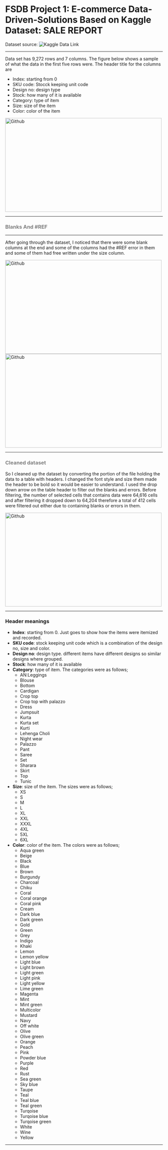 # FSDB Project 1: E-commerce Data-Driven-Solutions Based on Kaggle Dataset: SALE REPORT

Dataset source: ![Kaggle Data Link](https://www.kaggle.com/datasets/thedevastator/unlock-profits-with-e-commerce-sales-data)

---

Data set has 9,272 rows and 7 columns. The figure below shows a sample of what the data in the first five rows were. The header title for the columns are 
* Index: starting from 0
* SKU code: Stocck keeping unit code
* Design no: design type
* Stock: how many of it is available
* Category: type of item
* Size: size of the item 
* Color: color of the item

<img src="https://user-images.githubusercontent.com/74875008/232811953-5eee9841-b126-4b0e-8dfd-483bd3ff7980.png" alt="Github" width="500" height="300"/>

---


### <span style="color:grey">Blanks And #REF

--- 

After going through the dataset, I noticed that there were some blank columns at the end and some of the columns had the #REF error in them and some of them had free written under the size column.
 
<img src="https://user-images.githubusercontent.com/74875008/232816378-da266c76-25f5-400c-83cd-e402ee37e6ce.png" alt="Github" width="500" height="300"/>

<img src="https://user-images.githubusercontent.com/74875008/232816871-4d0e54eb-e7ab-4bfa-b85c-7e9332f93eaa.png" alt="Github" width="500" height="300"/>

 
---

### <span style="color:grey"> Cleaned dataset
So I cleaned up the dataset by converting the portion of the file holding the data to a table with headers. I changed the font style and size them made the header to be bold so it would be easier to understand. I used the drop down arrow on the table header to filter out the blanks and errors. Before filtering, the number of selected cells that contains data were 64,616 cells and after filtering it dropped down to 64,204 therefore a total of 412 cells were filtered out either due to containing blanks or errors in them.
 
<img src="https://user-images.githubusercontent.com/74875008/232810708-9d3c5d6c-ff6e-4538-83ea-88a61d4fa0a4.png" alt="Github" width="500" height="300"/>


---
### Header meanings

* **Index**: starting from 0. Just goes to show how the items were itemized and recorded.
* **SKU code**: stock keeping unit code which is a combination of the design no, size and color.
* **Design no**: design type. different items have different designs so similar designs where grouped.
* **Stock**: how many of it is available
* **Category**: type of item. The categories were as follows;
  * AN:Leggings 
  * Blouse
  * Bottom
  * Cardigan
  * Crop top
  * Crop top with palazzo
  * Dress
  * Jumpsuit
  * Kurta
  * Kurta set
  * Kurti
  * Lehenga Choli
  * Night wear
  * Palazzo
  * Pant
  * Saree
  * Set
  * Sharara
  * Skirt
  * Top
  * Tunic
* **Size**: size of the item. The sizes were as follows;
  * XS
  * S
  * M
  * L
  * XL
  * XXL
  * XXXL
  * 4XL
  * 5XL
  * 6XL
* **Color**: color of the item. The colors were as follows;
  * Aqua green
  * Beige
  * Black
  * Blue
  * Brown
  * Burgundy
  * Charcoal
  * Chiku
  * Coral
  * Coral orange
  * Coral pink
  * Cream
  * Dark blue
  * Dark green
  * Gold
  * Green
  * Grey
  * Indigo
  * Khaki
  * Lemon
  * Lemon yellow
  * Light blue
  * Light brown
  * Light green
  * Light pink
  * Light yellow
  * Lime green
  * Magenta
  * Mint
  * Mint green
  * Multicolor
  * Mustard
  * Navy
  * Off white
  * Olive
  * Olive green
  * Orange
  * Peach
  * Pink
  * Powder blue
  * Purple
  * Red
  * Rust
  * Sea green
  * Sky blue
  * Taupe
  * Teal
  * Teal blue
  * Teal green
  * Turqoise
  * Turqoise blue
  * Turqoise green
  * White
  * Wine
  * Yellow
 
---
